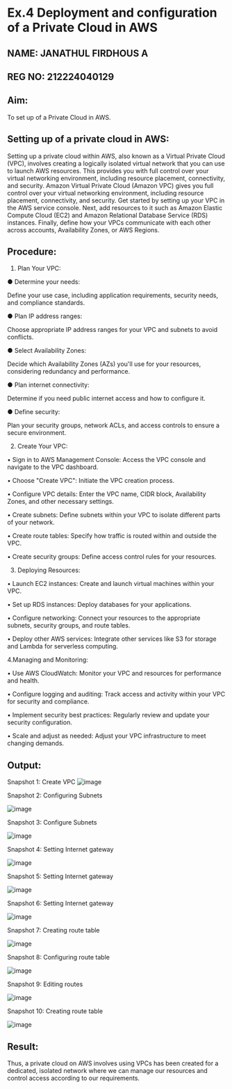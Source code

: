 # Ex.4 Deployment and configuration of a Private Cloud  in AWS
## NAME: JANATHUL FIRDHOUS A 
## REG NO: 212224040129

## Aim:
To set up of a Private Cloud  in AWS.

## Setting up of a private cloud in AWS:

Setting up a private cloud within AWS, also known as a Virtual Private Cloud (VPC),
involves creating a logically isolated virtual network that you can use to launch AWS
resources. This provides you with full control over your virtual networking environment,
including resource placement, connectivity, and security.
Amazon Virtual Private Cloud (Amazon VPC) gives you full control over your virtual
networking environment, including resource placement, connectivity, and security. Get
started by setting up your VPC in the AWS service console. Next, add resources to it such as
Amazon Elastic Compute Cloud (EC2) and Amazon Relational Database Service (RDS)
instances. Finally, define how your VPCs communicate with each other across accounts,
Availability Zones, or AWS Regions.
## Procedure:
1. Plan Your VPC:

● Determine your needs:

Define your use case, including application requirements, security needs, and
compliance standards.

● Plan IP address ranges:

Choose appropriate IP address ranges for your VPC and subnets to avoid conflicts.

● Select Availability Zones:

Decide which Availability Zones (AZs) you'll use for your resources, considering
redundancy and performance.

● Plan internet connectivity:

Determine if you need public internet access and how to configure it.

● Define security:

Plan your security groups, network ACLs, and access controls to ensure a secure
environment.

2. Create Your VPC:

•	Sign in to AWS Management Console: Access the VPC console and navigate to the VPC dashboard.

•	 Choose "Create VPC": Initiate the VPC creation process.

•	Configure VPC details: Enter the VPC name, CIDR block, Availability Zones, and other necessary settings.

•	Create subnets: Define subnets within your VPC to isolate different parts of your	network.

•	Create route tables: Specify how traffic is routed within and outside the VPC.

•	 Create security groups: Define access control rules for your resources.

3. Deploying Resources:

•	Launch EC2 instances: Create and launch virtual machines within your VPC.

•	 Set up RDS instances: Deploy databases for your applications.

•	Configure networking: Connect your resources to the appropriate subnets, security
groups, and route tables.

•	Deploy other AWS services: Integrate other services like S3 for storage and Lambda for serverless computing.

4.Managing and Monitoring:

•	Use AWS CloudWatch: Monitor your VPC and resources for performance and
health.

•	Configure logging and auditing: Track access and activity within your VPC for
security and compliance.

•	Implement security best practices: Regularly review and update your security
configuration.

•	Scale and adjust as needed: Adjust your VPC infrastructure to meet changing
demands.

## Output:

 

Snapshot 1: Create VPC
![image](https://github.com/user-attachments/assets/dfe62cbc-80e4-4eb5-8b33-90527670eb38)

 
Snapshot 2: Configuring Subnets
 

![image](https://github.com/user-attachments/assets/c1649946-832a-4361-9854-49d3b5c03510)

Snapshot 3: Configure Subnets

 ![image](https://github.com/user-attachments/assets/22063a5b-c835-48ec-81cc-dbf20fa969af)


Snapshot 4: Setting Internet gateway

 ![image](https://github.com/user-attachments/assets/158d7523-6c8c-46cf-988a-dcca75a7f1cc)

Snapshot 5: Setting Internet gateway

![image](https://github.com/user-attachments/assets/a6ebe384-89e5-4d89-a8dd-8b5e12736966)

Snapshot 6: Setting Internet gateway

 ![image](https://github.com/user-attachments/assets/fcc6e690-7c43-46b0-a81b-c751a635308c)

Snapshot 7: Creating route table

 
![image](https://github.com/user-attachments/assets/5d53f42e-4f35-408d-a257-3d45186a8f31)

Snapshot 8: Configuring route table

![image](https://github.com/user-attachments/assets/a3aaf26b-6fba-4a43-9d1b-c4e9c02b1dcf)

 
Snapshot 9: Editing routes

 ![image](https://github.com/user-attachments/assets/5229f971-7150-4d90-8671-2824ea2f60af)

Snapshot 10: Creating route table

![image](https://github.com/user-attachments/assets/4c1e8154-75c8-49db-a63a-d1c11388b7f1)

## Result:
Thus, a  private cloud on AWS involves using VPCs has been created for  a dedicated, isolated network where we can manage our resources and control access according to our requirements.
 
